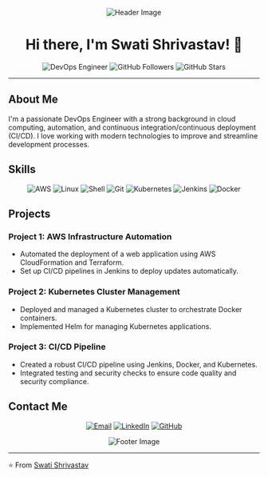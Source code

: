 <p align="center">
  <img src="https://via.placeholder.com/1200x200.png/003366/FFFFFF?text=Welcome+to+Swati+Shrivastav's+GitHub+Profile" alt="Header Image" />
</p>

<h1 align="center">Hi there, I'm Swati Shrivastav! 👋</h1>

<p align="center">
  <img src="https://img.shields.io/badge/DevOps-Engineer-blue" alt="DevOps Engineer" />
  <img src="https://img.shields.io/github/followers/your-username?label=Follow&style=social" alt="GitHub Followers" />
  <img src="https://img.shields.io/github/stars/your-username?label=Stars&style=social" alt="GitHub Stars" />
</p>

---

## About Me

I'm a passionate DevOps Engineer with a strong background in cloud computing, automation, and continuous integration/continuous deployment (CI/CD). I love working with modern technologies to improve and streamline development processes.

## Skills

<p align="center">
  <img src="https://img.shields.io/badge/AWS-Cloud-yellow?logo=amazonaws" alt="AWS" />
  <img src="https://img.shields.io/badge/Linux-OS-blue?logo=linux" alt="Linux" />
  <img src="https://img.shields.io/badge/Shell-Scripting-green?logo=gnu-bash" alt="Shell" />
  <img src="https://img.shields.io/badge/Git-Version%20Control-orange?logo=git" alt="Git" />
  <img src="https://img.shields.io/badge/Kubernetes-Container%20Orchestration-blue?logo=kubernetes" alt="Kubernetes" />
  <img src="https://img.shields.io/badge/Jenkins-CI%2FCD-red?logo=jenkins" alt="Jenkins" />
  <img src="https://img.shields.io/badge/Docker-Containerization-blue?logo=docker" alt="Docker" />
</p>

## Projects

### Project 1: AWS Infrastructure Automation
- Automated the deployment of a web application using AWS CloudFormation and Terraform.
- Set up CI/CD pipelines in Jenkins to deploy updates automatically.

### Project 2: Kubernetes Cluster Management
- Deployed and managed a Kubernetes cluster to orchestrate Docker containers.
- Implemented Helm for managing Kubernetes applications.

### Project 3: CI/CD Pipeline
- Created a robust CI/CD pipeline using Jenkins, Docker, and Kubernetes.
- Integrated testing and security checks to ensure code quality and security compliance.

## Contact Me

<p align="center">
  <a href="mailto:your-email@example.com"><img src="https://img.shields.io/badge/Email-D14836?logo=gmail&logoColor=white" alt="Email" /></a>
  <a href="https://www.linkedin.com/in/your-profile"><img src="https://img.shields.io/badge/LinkedIn-0077B5?logo=linkedin&logoColor=white" alt="LinkedIn" /></a>
  <a href="https://github.com/your-username"><img src="https://img.shields.io/badge/GitHub-100000?logo=github&logoColor=white" alt="GitHub" /></a>
</p>

<p align="center">
  <img src="https://via.placeholder.com/1200x200.png/003366/FFFFFF?text=Thank+You+for+visiting!" alt="Footer Image" />
</p>

---

⭐️ From [Swati Shrivastav](https://github.com/your-username)
